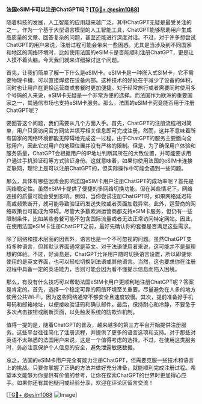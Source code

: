 **法国eSIM卡可以注册ChatGPT吗？[[TG💪+ @esim1088](https://t.me/s/esim1088)]**

随着科技的发展，人工智能的应用越来越广泛，其中ChatGPT无疑是最受关注的之一。作为一个基于大型语言模型的人工智能工具，ChatGPT能够帮助用户生成高质量的文章、回答复杂的问题，甚至还能进行深度对话。不过，对于许多想尝试ChatGPT的用户来说，注册过程可能会带来一些困惑。尤其是当涉及到不同国家和地区的网络环境时，比如使用法国的eSIM卡是否能顺利注册ChatGPT，更是让人摸不着头脑。今天我们就来详细探讨这个问题。

首先，让我们简单了解一下什么是eSIM卡。eSIM卡是一种嵌入式SIM卡，它不需要物理卡槽，可以直接焊接在设备内部。这种技术的好处在于减少了设备的体积，同时也让用户在更换运营商或套餐时更加便捷。对于经常旅行或者需要同时使用多个号码的人来说，eSIM卡无疑是一个非常方便的选择。而法国作为欧洲的重要国家之一，其通信市场也支持eSIM卡服务。那么，法国的eSIM卡究竟能否用于注册ChatGPT呢？

要回答这个问题，我们需要从几个方面入手。首先，ChatGPT的注册流程相对简单，用户只需访问官方网站并填写相关信息即可完成注册。然而，这并不意味着所有国家的网络环境都能无障碍地完成这一过程。由于ChatGPT的服务主要面向全球用户，因此它对用户的地理位置并没有严格的限制。但是，为了确保用户体验和服务质量，ChatGPT会根据用户的IP地址判断其所在的大致位置，并可能要求用户通过手机验证码等方式验证身份。这就意味着，如果你使用法国的eSIM卡连接互联网，理论上是可以注册ChatGPT的，但实际操作中可能会遇到一些问题。

那么，具体有哪些因素会影响法国eSIM卡用户注册ChatGPT的成功率呢？首先是网络稳定性。虽然eSIM卡提供了便捷的多网络切换功能，但在某些情况下，网络连接的质量可能会受到影响。例如，当你尝试注册ChatGPT时，如果网络延迟较高或频繁断开，就可能导致验证码发送失败或者页面加载异常。此外，运营商的网络政策也可能成为障碍。尽管大多数欧洲运营商都支持eSIM卡服务，但仍有一些限制条件，比如某些套餐可能不包含国际流量或者无法正常访问特定网站。因此，在使用法国eSIM卡注册ChatGPT之前，最好先确认你的套餐是否满足这些需求。

除了网络和技术层面的因素外，语言也是一个不可忽视的问题。虽然ChatGPT支持多种语言，但其默认界面通常是英文。对于法语使用者来说，这可能并不是最理想的体验。不过，好消息是，ChatGPT允许用户随时切换语言设置，所以即使你使用的是英文界面，也可以轻松切换到法语或其他语言。当然，这也要求你在注册过程中具备一定的英语能力，否则可能会因为看不懂提示信息而陷入困境。

那么，有没有什么技巧可以帮助法国eSIM卡用户更顺利地注册ChatGPT呢？答案是肯定的。首先，选择一个稳定可靠的网络环境至关重要。尽量避免在人多的地方使用公共Wi-Fi，因为这些网络通常不够安全且速度较慢。其次，提前准备好手机号码和邮箱地址，以便接收验证码和确认邮件。最后，保持耐心和冷静，不要急于多次点击按钮或刷新页面，以免触发系统的防欺诈机制。

值得一提的是，随着ChatGPT的普及，越来越多的第三方平台开始提供注册服务。这些平台往往简化了注册流程，并提供了更多的语言选项和支持。对于那些对英语不太熟悉的法国用户来说，这是一个值得考虑的选择。不过，在使用这类服务时，务必注意保护个人信息的安全，避免泄露敏感数据。

总之，法国的eSIM卡用户完全有能力注册ChatGPT，但需要克服一些技术和语言上的挑战。只要你掌握了正确的方法并做好充分准备，就能顺利完成注册过程。希望本文能够为你提供有价值的参考，让你在探索ChatGPT的世界时更加得心应手。如果你还有其他疑问或经验分享，欢迎在评论区留言交流！

[[TG💪+ @esim1088](https://t.me/s/esim1088) ![Image](https://i.postimg.cc/4NQfJmqS/Snipaste-2025-05-13-00-14-12.png)]